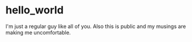 # hello_world
I'm just a regular guy like all of you. Also this is public and my musings are making me uncomfortable. 
